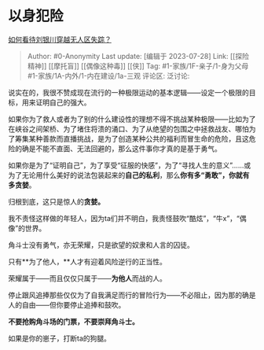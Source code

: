 # 以身犯险
[如何看待刘银川穿越无人区失踪？](https://www.zhihu.com/question/265445878/answer/1377395792)

> Author: #0-Anonymity
> Last update: [编辑于 2023-07-28]
> Link: [[探险精神]] [[摩托盲]] [[偶像这种毒]] [[侠]]
> Tag: #1-家族/1F-亲子/1-身为父母 #1-家族/1A-内外/1-内在建设/1a-三观
> 评论区:
> 泛讨论:

说实在的，我很不赞成现在流行的一种极限运动的基本逻辑——设定一个极限的目标，用来证明自己的强大。

如果你为了救人或者为了别的什么建设性的理想不得不挑战某种极限——比如为了在峡谷之间架桥、为了堵住将溃的涌口、为了从绝望的包围之中拯救战友、哪怕为了筹集某种善款而直播挑战，是为了创造某种公共的福利而冒生命的危险，且这危险的确是不能不直面、无法回避的，那么这件事你才真的是基于勇气。

如果你是为了“证明自己”，为了享受“征服的快感”，为了“寻找人生的意义”……或为了无论用什么美好的说法包装起来的**自己的私利**，那么**你有多“勇敢”，你就有多贪婪**。

归根到底，这只是惊人的**贪婪。**

我不责怪这样做的年轻人，因为ta们并不明白，我责怪鼓吹“酷炫”，“牛x”，“偶像”的世界。

角斗士没有勇气，亦无荣耀，只是欲望的奴隶和人言的囚徒。

只有**为了他人，**人才有迎着风险逆行的正当性。

荣耀属于——而且仅仅只属于——**为他人**而战的人。

停止跟风追捧那些仅仅为了自我满足而行的冒险行为——不必阻止，因为那的确是人的自由——但你要停止追捧和鼓吹。

**不要抢购角斗场的门票，不要崇拜角斗士。**

如果是你的崽子，打断ta的狗腿。